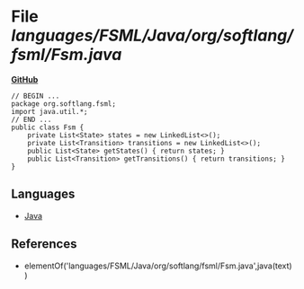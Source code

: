 # File _languages/FSML/Java/org/softlang/fsml/Fsm.java_
**[GitHub](https://github.com/softlang/yas/blob/master/languages/FSML/Java/org/softlang/fsml/Fsm.java)**
```
// BEGIN ...
package org.softlang.fsml;
import java.util.*;
// END ...
public class Fsm {
	private List<State> states = new LinkedList<>();
	private List<Transition> transitions = new LinkedList<>();
	public List<State> getStates() { return states; }
	public List<Transition> getTransitions() { return transitions; }
}
```

## Languages
* [Java](../languages/Java.md)

## References
* elementOf('languages/FSML/Java/org/softlang/fsml/Fsm.java',java(text))
